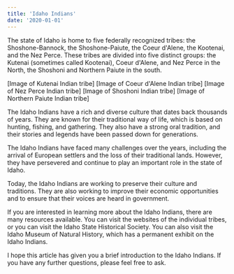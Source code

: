 ```yaml
---
title: 'Idaho Indians'
date: '2020-01-01'
---
```


The state of Idaho is home to five federally recognized tribes: the Shoshone-Bannock, the Shoshone-Paiute, the Coeur d'Alene, the Kootenai, and the Nez Perce. These tribes are divided into five distinct groups: the Kutenai (sometimes called Kootenai), Coeur d'Alene, and Nez Perce in the North, the Shoshoni and Northern Paiute in the south.

[Image of Kutenai Indian tribe]
[Image of Coeur d'Alene Indian tribe]
[Image of Nez Perce Indian tribe]
[Image of Shoshoni Indian tribe]
[Image of Northern Paiute Indian tribe]

The Idaho Indians have a rich and diverse culture that dates back thousands of years. They are known for their traditional way of life, which is based on hunting, fishing, and gathering. They also have a strong oral tradition, and their stories and legends have been passed down for generations.

The Idaho Indians have faced many challenges over the years, including the arrival of European settlers and the loss of their traditional lands. However, they have persevered and continue to play an important role in the state of Idaho.

Today, the Idaho Indians are working to preserve their culture and traditions. They are also working to improve their economic opportunities and to ensure that their voices are heard in government.

If you are interested in learning more about the Idaho Indians, there are many resources available. You can visit the websites of the individual tribes, or you can visit the Idaho State Historical Society. You can also visit the Idaho Museum of Natural History, which has a permanent exhibit on the Idaho Indians.

I hope this article has given you a brief introduction to the Idaho Indians. If you have any further questions, please feel free to ask.


